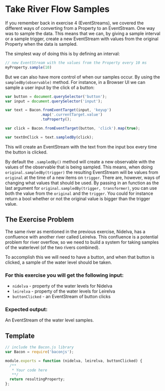# Take River Flow Samples

If you remember back in exercise 4 (EventStreams), we covered the different ways
of converting from a Property to an EventStream. One way was to sample the data.
This means that we can, by giving a sample interval or a sample trigger, create
a new EventStream with values from the original Property when the data is sampled.

The simplest way of doing this is by defining an interval:

```js
// new EventStream with the values from the Property every 10 ms
myProperty.sample(10)
```

But we can also have more control of when our samples occur. By using the
`sampledBy(observable)` method. For instance, in a Browser UI we can sample
a user input by the click of a button:

```js
var button = document.querySelector('button');
var input = document.querySelector('input');

var text = Bacon.fromEventTarget(input, 'keyup')
                .map('.currentTarget.value')
                .toProperty();

var click = Bacon.fromEventTarget(button, 'click').map(true);

var textOnClick = text.sampledBy(click);
```

This will create an EventStream with the text from the input box every time
the button is clicked.

By default the `.sampledBy()` method will create a new observable with the
values of the observable that is being sampled. This means, when doing
`original.sampledBy(trigger)` the resulting EventStream will be values
from `original` at the time of a new items on `trigger`. There are, however,
ways of changing what values that should be used. By passing in an function
as the last argument for `original.sampledBy(trigger, transformer)`, you can
use both the value from the `original` and the `trigger`. You could for instance
return a bool whether or not the original value is bigger than the trigger value.


## The Exercise Problem

The same river as mentioned in the previous exercise, Nidelva, has a confluence
with another river called Leirelva. This confluence is a potential problem for
river overflow, so we need to build a system for taking samples of the waterlevel
(of the two rivers combined).

To accomplish this we will need to have a button, and when that button is clicked,
a sample of the water level should be taken.

### For this exercise you will get the following input:
 - `nidelva` - property of the water levels for Nidelva
 - `leirelva` - property of the water levels for Leirelva
 - `buttonClicked` - an EventStream of button clicks

### Expected output:

An EventStream of the water level samples.

## Template

```js
// include the Bacon.js library
var Bacon = require('baconjs');

module.exports = function (nidelva, leirelva, buttonClicked) {
  /**
   * Your code here
   **/
  return resultingProperty;
};
```